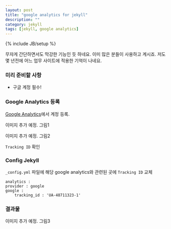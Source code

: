 ```yaml
---
layout: post
title: "google analytics for jekyll"
description: ""
category: jekyll
tags: [jekyll, google analytics]
---
```

{% include JB/setup %}

무쟈게 간단하면서도 막강한 기능인 듯 하네요. 이미 많은 분들이 사용하고 계시죠.
저도 몇 년전에 어느 업무 사이트에 적용한 기억이 나네요.

### 미리 준비할 사항
* 구글 계정 필수!

### Google Analytics 등록

[Google Analytics](https://www.google.com/analytics/)에서 계정 등록.

이미지 추가 예정. 그림1

이미지 추가 예정. 그림2

`Tracking ID` 확인

### Config Jekyll

`_config.yml` 파일에 해당 google analytics와 관련된 곳에 `Tracking ID` 교체

    analytics :
    provider : google 
    google : 
        tracking_id : 'UA-48711323-1'

### 결과물

이미지 추가 예정. 그림3